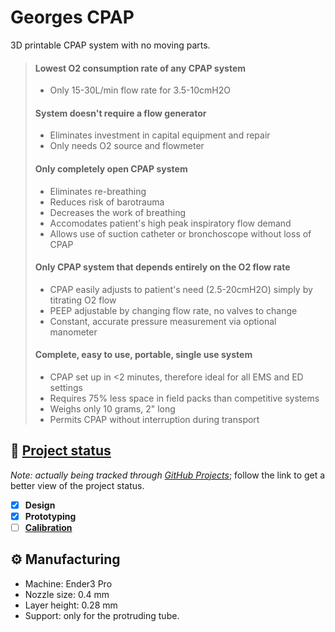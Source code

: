 # Georges CPAP
3D printable CPAP system with no moving parts.

> #### Lowest O2 consumption rate of any CPAP system
> * Only 15-30L/min flow rate for 3.5-10cmH2O
>
> #### System doesn't require a flow generator
> * Eliminates investment in capital equipment and repair
> * Only needs O2 source and flowmeter
>
> #### Only completely open CPAP system
> * Eliminates re-breathing
> * Reduces risk of barotrauma
> * Decreases the work of breathing
> * Accomodates patient's high peak inspiratory flow demand
> * Allows use of suction catheter or bronchoscope without loss of CPAP
>
> #### Only CPAP system that depends entirely on the O2 flow rate
> * CPAP easily adjusts to patient's need (2.5-20cmH2O) simply by titrating O2 flow
> * PEEP adjustable by changing flow rate, no valves to change
> * Constant, accurate pressure measurement via optional manometer
> 
> #### Complete, easy to use, portable, single use system
> * CPAP set up in <2 minutes, therefore ideal for all EMS and ED settings
> * Requires 75% less space in field packs than competitive systems
> * Weighs only 10 grams, 2" long
> * Permits CPAP without interruption during transport

## :vertical_traffic_light: [Project status](https://github.com/0x2b3bfa0/project-georges-cpap/projects/1)
*Note: actually being tracked through [GitHub Projects](https://github.com/0x2b3bfa0/project-georges-cpap/projects/1)*; follow the link to get a better view of the project status.
* [x] **Design**
* [x] **Prototyping**
* [ ] [**Calibration**](https://github.com/0x2b3bfa0/project-georges-cpap/issues/1)

## :gear: Manufacturing
* Machine: Ender3 Pro
* Nozzle size: 0.4 mm
* Layer height: 0.28 mm
* Support: only for the protruding tube.
